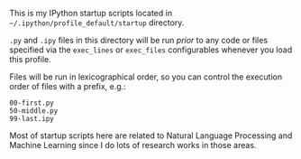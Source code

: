 This is my IPython startup scripts located in `~/.ipython/profile_default/startup` directory.

`.py` and `.ipy` files in this directory will be run *prior* to any code or files specified
via the `exec_lines` or `exec_files` configurables whenever you load this profile.

Files will be run in lexicographical order, so you can control the execution order of files
with a prefix, e.g.:

    00-first.py
    50-middle.py
    99-last.ipy

Most of startup scripts here are related to Natural Language Processing and Machine Learning
since I do lots of research works in those areas.

